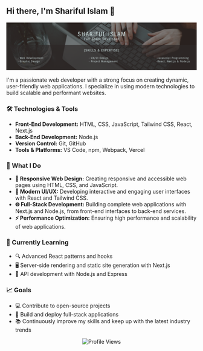 ## Hi there, I'm Shariful Islam 👋

<p align="center">
  <img src="https://github.com/Programmer-Sharif/Programmer-Sharif/blob/main/New%20Banner.png" alt="Banner">
</p>


I'm a passionate web developer with a strong focus on creating dynamic, user-friendly web applications. I specialize in using modern technologies to build scalable and performant websites.

### 🛠️ Technologies & Tools

- **Front-End Development:** HTML, CSS, JavaScript, Tailwind CSS, React, Next.js
- **Back-End Development:** Node.js
- **Version Control:** Git, GitHub
- **Tools & Platforms:** VS Code, npm, Webpack, Vercel

### 🚀 What I Do

- **📱 Responsive Web Design:** Creating responsive and accessible web pages using HTML, CSS, and JavaScript.
- **🎨 Modern UI/UX:** Developing interactive and engaging user interfaces with React and Tailwind CSS.
- **🌐 Full-Stack Development:** Building complete web applications with Next.js and Node.js, from front-end interfaces to back-end services.
- **⚡ Performance Optimization:** Ensuring high performance and scalability of web applications.

### 🌱 Currently Learning

- 🔍 Advanced React patterns and hooks
- 🖥️ Server-side rendering and static site generation with Next.js
- 🔧 API development with Node.js and Express

### 📈 Goals

- 💻 Contribute to open-source projects
- 🚀 Build and deploy full-stack applications
- 📚 Continuously improve my skills and keep up with the latest industry trends

<!--- ### 📫 How to Reach Me

- 📧 **Email:** [your.email@example.com]
- 💼 **LinkedIn:** [Your LinkedIn Profile](https://www.linkedin.com/in/your-profile)
- 🐦 **Twitter:** [@your_twitter_handle](https://twitter.com/your_twitter_handle)

### 📝 Latest Projects

- **[Project 1 Name](https://github.com/yourusername/project1):** Brief description of what this project is about and the technologies used.
- **[Project 2 Name](https://github.com/yourusername/project2):** Brief description of what this project is about and the technologies used.
- **[Project 3 Name](https://github.com/yourusername/project3):** Brief description of what this project is about and the technologies used.

### 📜 Blog & Writing

- **[Blog Post 1 Title](https://yourblog.com/post1):** Brief description or introduction to your blog post.
- **[Blog Post 2 Title](https://yourblog.com/post2):** Brief description or introduction to your blog post. -->

<p align="center">
  <img src="https://komarev.com/ghpvc/?username=programmer-sharif&style=flat-square&color=blueviolet" alt="Profile Views">
</p>

